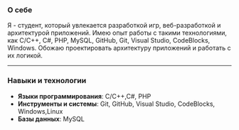 
### О себе ##
Я - студент, который увлекается разработкой игр, веб-разработкой и архитектурой приложений. Имею опыт работы с такими технологиями, как C/C++, C#, PHP, MySQL, GitHub, Git, Visual Studio, CodeBlocks, Windows. Обожаю проектировать архитектуру приложений и работать с их логикой.

---
### Навыки и технологии

- **Языки программирования**: C/C++,C#, PHP
- **Инструменты и системы**: Git, GitHub, Visual Studio, CodeBlocks, Windows,Linux
- **Базы данных**: MySQL